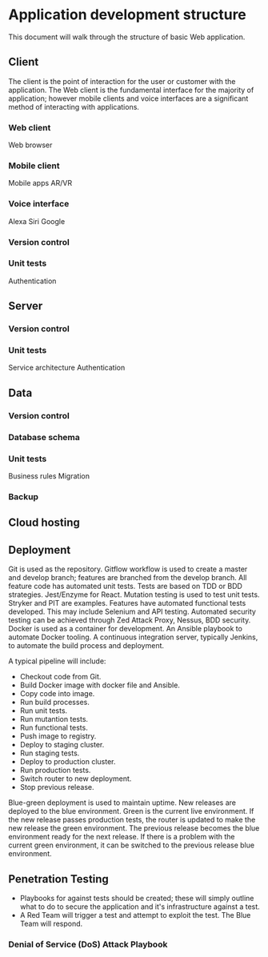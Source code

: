 # Application development structure

This document will walk through the structure of basic Web application.

## Client

The client is the point of interaction for the user or customer with the application. The Web client is the fundamental interface for the majority of application; however mobile clients and voice interfaces are a significant method of interacting with applications.

### Web client

Web browser

### Mobile client

Mobile apps
AR/VR

### Voice interface

Alexa
Siri
Google

### Version control

### Unit tests

Authentication

## Server

### Version control

### Unit tests

Service architecture
Authentication

## Data

### Version control

### Database schema

### Unit tests

Business rules
Migration

### Backup

## Cloud hosting

## Deployment

Git is used as the repository. Gitflow workflow is used to create a master and develop branch; features are branched from the develop branch.
All feature code has automated unit tests. Tests are based on TDD or BDD strategies. Jest/Enzyme for React.
Mutation testing is used to test unit tests. Stryker and PIT are examples.
Features have automated functional tests developed. This may include Selenium and API testing.
Automated security testing can be achieved through Zed Attack Proxy, Nessus, BDD security.
Docker is used as a container for development.
An Ansible playbook to automate Docker tooling.
A continuous integration server, typically Jenkins, to automate the build process and deployment.

A typical pipeline will include:

* Checkout code from Git.
* Build Docker image with docker file and Ansible.
* Copy code into image.
* Run build processes.
* Run unit tests.
* Run mutantion tests.
* Run functional tests.
* Push image to registry.
* Deploy to staging cluster.
* Run staging tests.
* Deploy to production cluster.
* Run production tests.
* Switch router to new deployment.
* Stop previous release.

Blue-green deployment is used to maintain uptime. New releases are deployed to the blue environment. Green is the current live environment. If the new release passes production tests, the router is updated to make the new release the green environment. The previous release becomes the blue environment ready for the next release. If there is a problem with the current green environment, it can be switched to the previous release blue environment.

## Penetration Testing

* Playbooks for against tests should be created; these will simply outline what to do to secure the application and it's infrastructure against a test.
* A Red Team will trigger a test and attempt to exploit the test. The Blue Team will respond.

### Denial of Service (DoS) Attack Playbook



 

 



